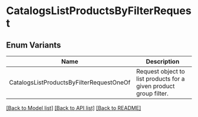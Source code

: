 # CatalogsListProductsByFilterRequest

## Enum Variants

| Name | Description |
|---- | -----|
| CatalogsListProductsByFilterRequestOneOf | Request object to list products for a given product group filter. |

[[Back to Model list]](../README.md#documentation-for-models) [[Back to API list]](../README.md#documentation-for-api-endpoints) [[Back to README]](../README.md)


